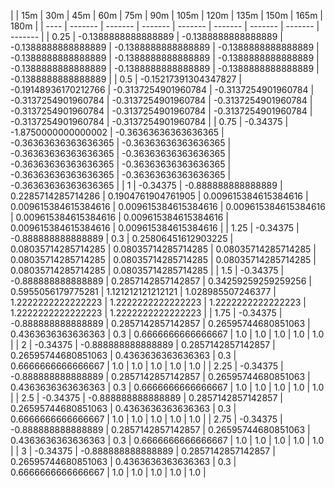 | | 15m | 30m | 45m | 60m | 75m | 90m | 105m | 120m | 135m | 150m | 165m | 180m | 
| ---- | ------- | ------- | ------- | ------- | ------- | ------- | ------- | ------- |
| 0.25 | -0.1388888888888889 | -0.1388888888888889 | -0.1388888888888889 | -0.1388888888888889 | -0.1388888888888889 | -0.1388888888888889 | -0.1388888888888889 | -0.1388888888888889 | -0.1388888888888889 | -0.1388888888888889 | -0.1388888888888889 | -0.1388888888888889 | 
| 0.5 | -0.15217391304347827 | -0.19148936170212766 | -0.3137254901960784 | -0.3137254901960784 | -0.3137254901960784 | -0.3137254901960784 | -0.3137254901960784 | -0.3137254901960784 | -0.3137254901960784 | -0.3137254901960784 | -0.3137254901960784 | -0.3137254901960784 | 
| 0.75 | -0.34375 | -1.8750000000000002 | -0.36363636363636365 | -0.36363636363636365 | -0.36363636363636365 | -0.36363636363636365 | -0.36363636363636365 | -0.36363636363636365 | -0.36363636363636365 | -0.36363636363636365 | -0.36363636363636365 | -0.36363636363636365 | 
| 1 | -0.34375 | -0.888888888888889 | 0.2285714285714286 | 0.1904761904761905 | 0.009615384615384616 | 0.009615384615384616 | 0.009615384615384616 | 0.009615384615384616 | 0.009615384615384616 | 0.009615384615384616 | 0.009615384615384616 | 0.009615384615384616 | 
| 1.25 | -0.34375 | -0.888888888888889 | 0.3 | 0.25806451612903225 | 0.08035714285714285 | 0.08035714285714285 | 0.08035714285714285 | 0.08035714285714285 | 0.08035714285714285 | 0.08035714285714285 | 0.08035714285714285 | 0.08035714285714285 | 
| 1.5 | -0.34375 | -0.888888888888889 | 0.2857142857142857 | 0.34259259259259256 | 0.5955056179775281 | 1.121212121212121 | 1.028985507246377 | 1.2222222222222223 | 1.2222222222222223 | 1.2222222222222223 | 1.2222222222222223 | 1.2222222222222223 | 
| 1.75 | -0.34375 | -0.888888888888889 | 0.2857142857142857 | 0.26595744680851063 | 0.4363636363636363 | 0.3 | 0.6666666666666667 | 1.0 | 1.0 | 1.0 | 1.0 | 1.0 | 
| 2 | -0.34375 | -0.888888888888889 | 0.2857142857142857 | 0.26595744680851063 | 0.4363636363636363 | 0.3 | 0.6666666666666667 | 1.0 | 1.0 | 1.0 | 1.0 | 1.0 | 
| 2.25 | -0.34375 | -0.888888888888889 | 0.2857142857142857 | 0.26595744680851063 | 0.4363636363636363 | 0.3 | 0.6666666666666667 | 1.0 | 1.0 | 1.0 | 1.0 | 1.0 | 
| 2.5 | -0.34375 | -0.888888888888889 | 0.2857142857142857 | 0.26595744680851063 | 0.4363636363636363 | 0.3 | 0.6666666666666667 | 1.0 | 1.0 | 1.0 | 1.0 | 1.0 | 
| 2.75 | -0.34375 | -0.888888888888889 | 0.2857142857142857 | 0.26595744680851063 | 0.4363636363636363 | 0.3 | 0.6666666666666667 | 1.0 | 1.0 | 1.0 | 1.0 | 1.0 | 
| 3 | -0.34375 | -0.888888888888889 | 0.2857142857142857 | 0.26595744680851063 | 0.4363636363636363 | 0.3 | 0.6666666666666667 | 1.0 | 1.0 | 1.0 | 1.0 | 1.0 | 
